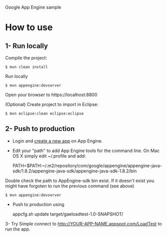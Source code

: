 Google App Engine sample

How to use
=======

1- Run locally
------

Compile the project:

	$ mvn clean install

Run locally

	$ mvn appengine:devserver

Open your browser to https://localhost:8800
<br />

(Optional) Create project to import in Eclipse:

	$ mvn eclipse:clean eclipse:eclipse


2- Push to production
------
* Login and [create a new app](https://appengine.google.com/start/createapp) on App Engine.

* Edit your "path" to add App Engine tools for the command line.
On Mac OS X simply edit ~/.profile and add:

	PATH=$PATH:~/.m2/repository/com/google/appengine/appengine-java-sdk/1.8.2/appengine-java-sdk/appengine-java-sdk-1.8.2/bin

Double check the path to AppEngine-sdk bin exist.
If it doesn't exist you might have forgoten to run the previous command (see above)

	$ mvn appengine:devserver

* Push to production using
	
	appcfg.sh update target/gaeloadtest-1.0-SNAPSHOT/


3- Try
Simple connect to http://YOUR-APP-NAME.appspot.com/LoadTest
to run the app.